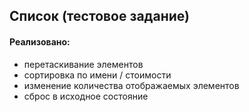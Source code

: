 ## Список (тестовое задание)

#### Реализовано:
- перетаскивание элементов
- сортировка по имени / стоимости
- изменение количества отображаемых элементов
- сброс в исходное состояние